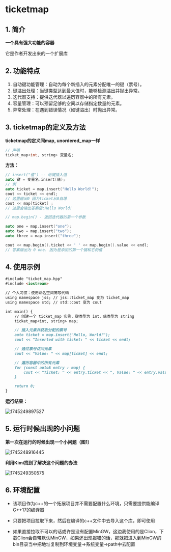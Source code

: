 # ticketmap

## 1. 简介

**一个具有强大功能的容器**

它是作者开发出来的一个扩展库

[^陈佳宇]: 拿到这个项目刚开始以为是邮票地图？再参阅了文档、调试环境去运行后，发现它其实是一个非常酷的容器，类似map, unordered_map，一个全新的map



## 2. 功能特点

1. 自动键功能管理：自动为每个新插入的元素分配唯一的键（票号）。
2. 键溢出处理：当键类型达到最大值时，能够检测溢出并抛出异常。
3. 迭代器支持：提供迭代器以遍历容器中的所有元素。
4. 容量管理：可以预留足够的空间以存储指定数量的元素。
5. 异常处理：在遇到错误情况（如键溢出）时抛出异常。



## 3. ticketmap的定义及方法

**ticketmap的定义同map, unordered_map一样**

~~~cpp
// 声明
ticket_map<int, string> 变量名;
~~~

**方法：**
~~~cpp
// insert("值") -- 给键插入值
auto 键 = 变量名.insert(值);
// 例
auto ticket = map.insert("Hello World!");
cout << ticket << endl;
// 这里输出0 因为ticket从0自增
cout << map[ticket] ;
// 这里会输出答案值:Hello World!
~~~

~~~cpp
// map.begin() - 返回迭代器的第一个参数

auto one = map.insert("one");
auto two = map.insert("two");
auto three = map.insert("three");

cout << map.begin().ticket << ' ' << map.begin().value << endl;
// 答案输出为 0 one. 因为是添加的第一个键和它的值
~~~



## 4. 使用示例



```markdown
#include "ticket_map.hpp"
#include <iostream>

// 个人习惯：使用命名空间简写代码
using namespace jss; // jss::ticket_map 变为 ticket_map
using namespace std; // std::cout 变为 cout

int main() {
    // 创建一个 ticket_map 实例，键类型为 int，值类型为 string
    ticket_map<int, string> map;

    // 插入元素并获取分配的票号
    auto ticket = map.insert("Hello, World!");
    cout << "Inserted with ticket: " << ticket << endl;

    // 通过票号访问元素
    cout << "Value: " << map[ticket] << endl;

    // 遍历容器中的所有元素
    for (const auto& entry : map) {
        cout << "Ticket: " << entry.ticket << ", Value: " << entry.value << endl;
    }

    return 0;
}
```

**运行结果：**

![1745249897527](/imges/run_problem1.png)



## 5. 运行时候出现的小问题

**第一次在运行的时候出现一个小问题（图1）**

![1745248916445](/imges/run_problem1.png)

**利用Kimi找到了解决这个问题的办法**

![1745249350575](/imges/run_solution.png)



## 6. 环境配置

- 该项目作为c++的一个拓展项目并不需要配置什么环境，只需要提供能编译G++17的编译器

- 只要把项目拉取下来，然后在编译的c++文件中去导入这个库，即可使用

- 如果直接拉取不可以的话或许是没有配置MinGW，这边我使用的是Clion，下载Clion会自带默认MinGW，如果还出现报错的话，那就把进入到MinGW的bin目录当中把地址复制到环境变量->系统变量->path中去配置 

  <!--陈佳宇-->
